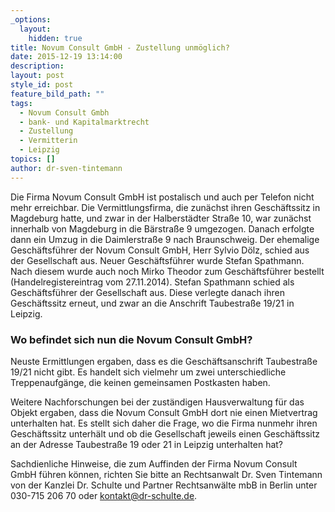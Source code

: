 ```yaml
---
_options:
  layout:
    hidden: true
title: Novum Consult GmbH - Zustellung unmöglich?
date: 2015-12-19 13:14:00
description:
layout: post
style_id: post
feature_bild_path: ""
tags:
  - Novum Consult Gmbh
  - bank- und Kapitalmarktrecht
  - Zustellung
  - Vermitterin
  - Leipzig
topics: []
author: dr-sven-tintemann
---
```



Die Firma Novum Consult GmbH ist postalisch und auch per Telefon nicht mehr erreichbar. Die Vermittlungsfirma, die zunächst ihren Geschäftssitz in Magdeburg hatte, und zwar in der Halberstädter Straße 10, war zunächst innerhalb von Magdeburg in die Bärstraße 9 umgezogen. Danach erfolgte dann ein Umzug in die Daimlerstraße 9 nach Braunschweig. Der ehemalige Geschäftsführer der Novum Consult GmbH, Herr Sylvio Dölz, schied aus der Gesellschaft aus. Neuer Geschäftsführer wurde Stefan Spathmann. Nach diesem wurde auch noch Mirko Theodor zum Geschäftsführer bestellt (Handelregistereintrag vom 27.11.2014). Stefan Spathmann schied als Geschäftsführer der Gesellschaft aus. Diese verlegte danach ihren Geschäftssitz erneut, und zwar an die Anschrift Taubestraße 19/21 in Leipzig.

### **Wo befindet sich nun die Novum Consult GmbH?**

Neuste Ermittlungen ergaben, dass es die Geschäftsanschrift Taubestraße 19/21 nicht gibt. Es handelt sich vielmehr um zwei unterschiedliche Treppenaufgänge, die keinen gemeinsamen Postkasten haben.

Weitere Nachforschungen bei der zuständigen Hausverwaltung für das Objekt ergaben, dass die Novum Consult GmbH dort nie einen Mietvertrag unterhalten hat. Es stellt sich daher die Frage, wo die Firma nunmehr ihren Geschäftssitz unterhält und ob die Gesellschaft jeweils einen Geschäftssitz an der Adresse Taubestraße 19 oder 21 in Leipzig unterhalten hat?

Sachdienliche Hinweise, die zum Auffinden der Firma Novum Consult GmbH führen können, richten Sie bitte an Rechtsanwalt Dr. Sven Tintemann von der Kanzlei Dr. Schulte und Partner Rechtsanwälte mbB in Berlin unter 030-715 206 70 oder [&#107;&#111;&#110;&#116;&#097;&#107;&#116;&#064;&#100;&#114;&#045;&#115;&#099;&#104;&#117;&#108;&#116;&#101;&#046;&#100;&#101;](&#109;&#097;&#105;&#108;&#116;&#111;:&#107;&#111;&#110;&#116;&#097;&#107;&#116;&#064;&#100;&#114;&#045;&#115;&#099;&#104;&#117;&#108;&#116;&#101;&#046;&#100;&#101;).